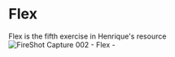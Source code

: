 # Flex
Flex is the fifth exercise in Henrique's resource
![FireShot Capture 002 - Flex - ](https://github.com/Lumar-ux/Becode/assets/82873564/972f2dd2-a626-46bb-869d-24195316b6d0)
